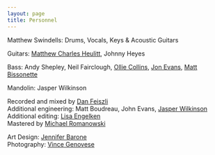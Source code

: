 ```yaml
---
layout: page
title: Personnel
---
```


Matthew Swindells: Drums, Vocals, Keys & Acoustic Guitars

Guitars: [Matthew Charles Heulitt](http://matthewcharlesheulitt.com/), Johnny Heyes

Bass: Andy Shepley, Neil Fairclough, [Ollie Collins](http://www.olliecollins.com/basssession/), [Jon Evans](http://jonevansmusic.com/), [Matt Bissonette](http://www.cdbaby.com/Artist/MattBissonette)

Mandolin: Jasper Wilkinson

Recorded and mixed by [Dan Feiszli](http://www.studiorhythm.com/Welcome.html)    
Additional engineering: Matt Boudreau, John Evans, [Jasper Wilkinson](https://soundcloud.com/jasper-wilkinson/foolish)   
Additional editing: [Lisa Engelken](http://www.lisaengelken.com)    
Mastered by [Michael Romanowski](http://www.coastmastering.com/michael/)    

Art Design: [Jennifer Barone](https://jennbarone.com/)    
Photography: [Vince Genovese](http://www.jovin.org/about.html)
